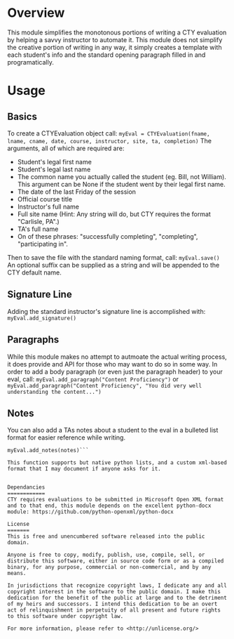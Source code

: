 Overview
========

This module simplifies the monotonous portions of writing a CTY evaluation by helping a savvy instructor to automate it. This module does not simplify the creative portion of writing in any way, it simply creates a template with each student's info and the standard opening paragraph filled in and programatically.

Usage
=====

Basics
------

To create a CTYEvaluation object call:
`myEval = CTYEvaluation(fname, lname, cname, date, course, instructor, site, ta, completion)`
The arguments, all of which are required are:
 * Student's legal first name
 * Student's legal last name
 * The common name you actually called the student (eg. Bill, not William). This argument can be None if the student went by their legal first name.
 * The date of the last Friday of the session
 * Official course title
 * Instructor's full name
 * Full site name (Hint: Any string will do, but CTY requires the format "Carlisle, PA".)
 * TA's full name
 * On of these phrases: "successfully completing", "completing", "participating in".
 
Then to save the file with the standard naming format, call:
`myEval.save()`
An optional suffix can be supplied as a string and will be appended to the CTY default name.

Signature Line
--------------
Adding the standard instructor's signature line is accomplished with:
`myEval.add_signature()`

Paragraphs
----------

While this module makes no attempt to autmoate the actual writing process, it does provide and API for those who may want to do so in some way. In order to add a body paragraph (or even just the paragraph header) to your eval, call:
`myEval.add_paragraph("Content Proficiency")`
or
`myEval.add_paragraph("Content Proficiency", "You did very well understanding the content...")`

Notes
-----

You can also add a TAs notes about a student to the eval in a bulleted list format for easier reference while writing.
```notes = ['good at soldering', 'too talkative', 'likes transistors']
myEval.add_notes(notes)```

This function supports but native python lists, and a custom xml-based format that I may document if anyone asks for it.


Dependancies
============
CTY requires evaluations to be submitted in Microsoft Open XML format and to that end, this module depends on the excellent python-docx module: https://github.com/python-openxml/python-docx

License
=======
This is free and unencumbered software released into the public domain.

Anyone is free to copy, modify, publish, use, compile, sell, or
distribute this software, either in source code form or as a compiled
binary, for any purpose, commercial or non-commercial, and by any
means.

In jurisdictions that recognize copyright laws, I dedicate any and all copyright interest in the software to the public domain. I make this dedication for the benefit of the public at large and to the detriment of my heirs and successors. I intend this dedication to be an overt act of relinquishment in perpetuity of all present and future rights to this software under copyright law.

For more information, please refer to <http://unlicense.org/>

